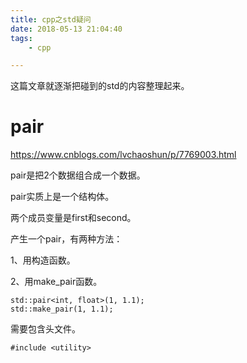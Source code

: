 ```yaml
---
title: cpp之std疑问
date: 2018-05-13 21:04:40
tags:
	- cpp

---
```




这篇文章就逐渐把碰到的std的内容整理起来。



# pair

https://www.cnblogs.com/lvchaoshun/p/7769003.html

pair是把2个数据组合成一个数据。

pair实质上是一个结构体。

两个成员变量是first和second。

产生一个pair，有两种方法：

1、用构造函数。

2、用make_pair函数。

```
std::pair<int, float>(1, 1.1);
std::make_pair(1, 1.1);
```

需要包含头文件。

```
#include <utility>
```



